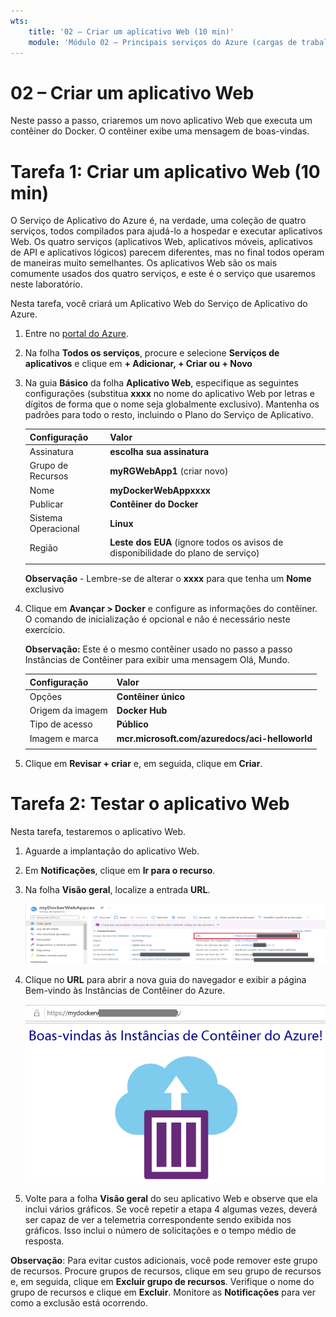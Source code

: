 ```yaml
---
wts:
    title: '02 – Criar um aplicativo Web (10 min)'
    module: 'Módulo 02 – Principais serviços do Azure (cargas de trabalho)'
---
```

# 02 – Criar um aplicativo Web

Neste passo a passo, criaremos um novo aplicativo Web que executa um contêiner do Docker. O contêiner exibe uma mensagem de boas-vindas. 

# Tarefa 1: Criar um aplicativo Web (10 min)

O Serviço de Aplicativo do Azure é, na verdade, uma coleção de quatro serviços, todos compilados para ajudá-lo a hospedar e executar aplicativos Web. Os quatro serviços (aplicativos Web, aplicativos móveis, aplicativos de API e aplicativos lógicos) parecem diferentes, mas no final todos operam de maneiras muito semelhantes. Os aplicativos Web são os mais comumente usados dos quatro serviços, e este é o serviço que usaremos neste laboratório.

Nesta tarefa, você criará um Aplicativo Web do Serviço de Aplicativo do Azure. 

1. Entre no [portal do Azure](http://portal.azure.com/). 

2. Na folha **Todos os serviços**, procure e selecione **Serviços de aplicativos** e clique em **+ Adicionar, + Criar ou + Novo**

3. Na guia **Básico** da folha **Aplicativo Web**, especifique as seguintes configurações (substitua **xxxx** no nome do aplicativo Web por letras e dígitos de forma que o nome seja globalmente exclusivo). Mantenha os padrões para todo o resto, incluindo o Plano do Serviço de Aplicativo. 

    | Configuração | Valor |
    | -- | -- |
    | Assinatura | **escolha sua assinatura** |
    | Grupo de Recursos | **myRGWebApp1** (criar novo) |
    | Nome | **myDockerWebAppxxxx** |
    | Publicar | **Contêiner do Docker** |
    | Sistema Operacional | **Linux** |
    | Região | **Leste dos EUA** (ignore todos os avisos de disponibilidade do plano de serviço) |
    | | |	
    
    **Observação** - Lembre-se de alterar o **xxxx** para que tenha um **Nome** exclusivo

4. Clique em **Avançar > Docker** e configure as informações do contêiner. O comando de inicialização é opcional e não é necessário neste exercício. 

    **Observação:** Este é o mesmo contêiner usado no passo a passo Instâncias de Contêiner para exibir uma mensagem Olá, Mundo. 

    | Configuração | Valor |
    | -- | -- |
    | Opções | **Contêiner único** |
    | Origem da imagem | **Docker Hub** |
    | Tipo de acesso | **Público** |
    | Imagem e marca | **mcr.microsoft.com/azuredocs/aci-helloworld** |
    | | |	


5. Clique em **Revisar + criar** e, em seguida, clique em **Criar**. 

# Tarefa 2: Testar o aplicativo Web

Nesta tarefa, testaremos o aplicativo Web.

1. Aguarde a implantação do aplicativo Web.

2. Em **Notificações**, clique em **Ir para o recurso**. 

3. Na folha **Visão geral**, localize a entrada **URL**. 

    ![Captura de tela da folha de propriedades do aplicativo Web. O URL é destacado.](../images/0801.png)

4. Clique no **URL** para abrir a nova guia do navegador e exibir a página Bem-vindo às Instâncias de Contêiner do Azure.

    ![Captura de tela da página Bem-vindo à Instância de Contêiner do Azure.](../images/0802.png)

5. Volte para a folha **Visão geral** do seu aplicativo Web e observe que ela inclui vários gráficos. Se você repetir a etapa 4 algumas vezes, deverá ser capaz de ver a telemetria correspondente sendo exibida nos gráficos. Isso inclui o número de solicitações e o tempo médio de resposta. 

**Observação**: Para evitar custos adicionais, você pode remover este grupo de recursos. Procure grupos de recursos, clique em seu grupo de recursos e, em seguida, clique em **Excluir grupo de recursos**. Verifique o nome do grupo de recursos e clique em **Excluir**. Monitore as **Notificações** para ver como a exclusão está ocorrendo.

